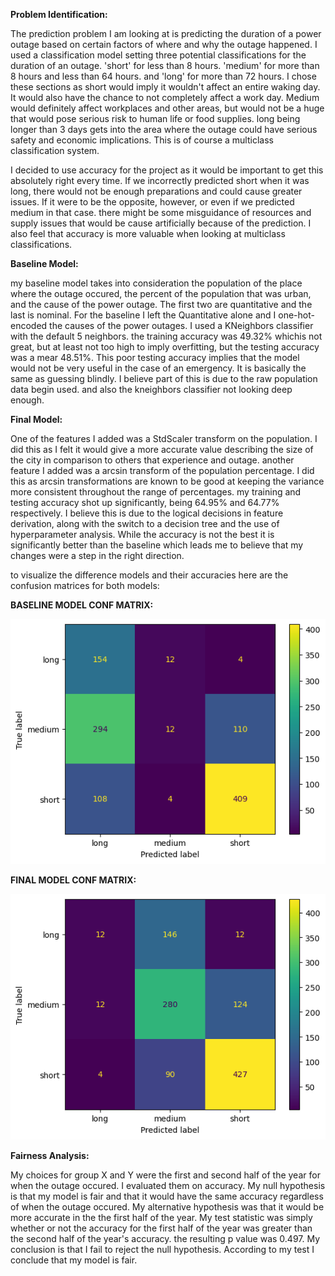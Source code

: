 **Problem Identification:**

The prediction problem I am looking at is predicting the duration of a power outage based on certain factors of where and why the outage happened. I used a classification model setting three potential classifications for the duration of an outage. 'short' for less than 8 hours. 'medium' for more than 8 hours and less than 64 hours. and 'long' for more than 72 hours. I chose these sections as short would imply it wouldn't affect an entire waking day. It would also have the chance to not completely affect a work day. Medium would definitely affect workplaces and other areas, but would not be a huge that would pose serious risk to human life or food supplies. long being longer than 3 days gets into the area where the outage could have serious safety and economic implications. This is of course a multiclass classification system.

I decided to use accuracy for the project as it would be important to get this absolutely right every time. If we incorrectly predicted short when it was long, there would not be enough preparations and could cause greater issues. If it were to be the opposite, however, or even if we predicted medium in that case. there might be some misguidance of resources and supply issues that would be cause artificially because of the prediction. I also feel that accuracy is more valuable when looking at multiclass classifications.




**Baseline Model:**

my baseline model takes into consideration the population of the place where the outage occured, the percent of the population that was urban, and the cause of the power outage. The first two are quantitative and the last is nominal.  For the baseline I left the Quantitative alone and I one-hot-encoded the causes of the power outages. I used a KNeighbors classifier with the default 5 neighbors. the training accuracy was 49.32% whichis not great, but at least not too high to imply overfitting, but the testing accuracy was a mear 48.51%. This poor testing accuracy implies that the model would not be very useful in the case of an emergency. It is basically the same as guessing blindly. I believe part of this is due to the raw population data begin used. and also the kneighbors classifier not looking deep enough.




**Final Model:**

One of the features I added was a StdScaler transform on the population. I did this as I felt it would give a more accurate value describing the size of the city in comparison to others that experience and outage. another feature I added was a arcsin transform of the population percentage. I did this as arcsin transformations are known to be good at keeping the variance more consistent throughout the range of percentages. my training and testing accuracy shot up significantly, being 64.95% and 64.77% respectively. I believe this is due to the logical decisions in feature derivation, along with the switch to a decision tree and the use of hyperparameter analysis. While the accuracy is not the best it is significantly better than the baseline which leads me to believe that my changes were a step in the right direction.

to visualize the difference models and their accuracies here are the confusion matrices for both models:

**BASELINE MODEL CONF MATRIX:**

![A confusion matrix for my baseline model. if this fails, but you still want to look at the images, the repository is public and the images are visible their](https://github.com/griffin-barros-king/DSC80_FINAL_PROJECT/blob/main/Baselin_Model_Conf_Matrix.png)

**FINAL MODEL CONF MATRIX:**

![A confusion matrix for my Final model](https://github.com/griffin-barros-king/DSC80_FINAL_PROJECT/blob/main/Final_Model_Conf_Matrix.png)



**Fairness Analysis:**

My choices for group X and Y were the first and second half of the year for when the outage occured. I evaluated them on accuracy. My null hypothesis is that my model is fair and that it would have the same accuracy regardless of when the outage occured. My alternative hypothesis was that it would be more accurate in the the first half of the year. My test statistic was simply whether or not the accuracy for the first half of the year was greater than the second half of the year's accuracy.
the resulting p value was 0.497. My conclusion is that I fail to reject the null hypothesis. According to my test I conclude that my model is fair.


